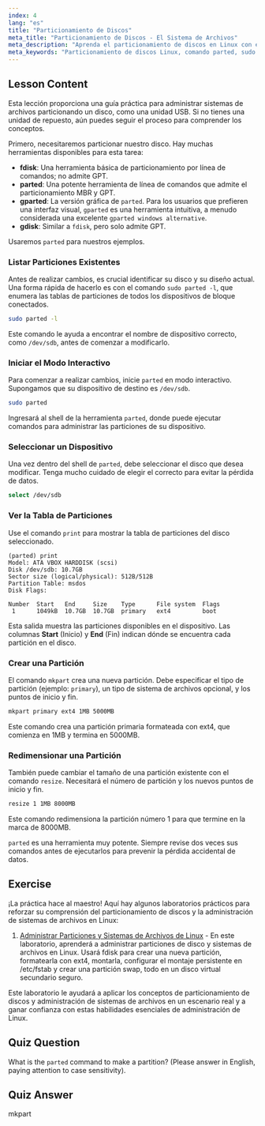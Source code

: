 ```yaml
---
index: 4
lang: "es"
title: "Particionamiento de Discos"
meta_title: "Particionamiento de Discos - El Sistema de Archivos"
meta_description: "Aprenda el particionamiento de discos en Linux con el comando parted. Esta guía cubre cómo ver particiones con `sudo parted -l`, crearlas y redimensionarlas. También presenta gparted, una alternativa gráfica popular."
meta_keywords: "Particionamiento de discos Linux, comando parted, sudo parted -l, gparted, alternativa gparted windows, fdisk, gestión de discos, crear partición, redimensionar partición, guía Linux"
---
```


## Lesson Content

Esta lección proporciona una guía práctica para administrar sistemas de archivos particionando un disco, como una unidad USB. Si no tienes una unidad de repuesto, aún puedes seguir el proceso para comprender los conceptos.

Primero, necesitaremos particionar nuestro disco. Hay muchas herramientas disponibles para esta tarea:

- **fdisk**: Una herramienta básica de particionamiento por línea de comandos; no admite GPT.
- **parted**: Una potente herramienta de línea de comandos que admite el particionamiento MBR y GPT.
- **gparted**: La versión gráfica de `parted`. Para los usuarios que prefieren una interfaz visual, `gparted` es una herramienta intuitiva, a menudo considerada una excelente `gparted windows alternative`.
- **gdisk**: Similar a `fdisk`, pero solo admite GPT.

Usaremos `parted` para nuestros ejemplos.

### Listar Particiones Existentes

Antes de realizar cambios, es crucial identificar su disco y su diseño actual. Una forma rápida de hacerlo es con el comando `sudo parted -l`, que enumera las tablas de particiones de todos los dispositivos de bloque conectados.

```bash
sudo parted -l
```

Este comando le ayuda a encontrar el nombre de dispositivo correcto, como `/dev/sdb`, antes de comenzar a modificarlo.

### Iniciar el Modo Interactivo

Para comenzar a realizar cambios, inicie `parted` en modo interactivo. Supongamos que su dispositivo de destino es `/dev/sdb`.

```bash
sudo parted
```

Ingresará al shell de la herramienta `parted`, donde puede ejecutar comandos para administrar las particiones de su dispositivo.

### Seleccionar un Dispositivo

Una vez dentro del shell de `parted`, debe seleccionar el disco que desea modificar. Tenga mucho cuidado de elegir el correcto para evitar la pérdida de datos.

```bash
select /dev/sdb
```

### Ver la Tabla de Particiones

Use el comando `print` para mostrar la tabla de particiones del disco seleccionado.

```plaintext
(parted) print
Model: ATA VBOX HARDDISK (scsi)
Disk /dev/sdb: 10.7GB
Sector size (logical/physical): 512B/512B
Partition Table: msdos
Disk Flags:

Number  Start   End     Size    Type      File system  Flags
 1      1049kB  10.7GB  10.7GB  primary   ext4         boot
```

Esta salida muestra las particiones disponibles en el dispositivo. Las columnas **Start** (Inicio) y **End** (Fin) indican dónde se encuentra cada partición en el disco.

### Crear una Partición

El comando `mkpart` crea una nueva partición. Debe especificar el tipo de partición (ejemplo: `primary`), un tipo de sistema de archivos opcional, y los puntos de inicio y fin.

```bash
mkpart primary ext4 1MB 5000MB
```

Este comando crea una partición primaria formateada con ext4, que comienza en 1MB y termina en 5000MB.

### Redimensionar una Partición

También puede cambiar el tamaño de una partición existente con el comando `resize`. Necesitará el número de partición y los nuevos puntos de inicio y fin.

```bash
resize 1 1MB 8000MB
```

Este comando redimensiona la partición número 1 para que termine en la marca de 8000MB.

`parted` es una herramienta muy potente. Siempre revise dos veces sus comandos antes de ejecutarlos para prevenir la pérdida accidental de datos.

## Exercise

¡La práctica hace al maestro! Aquí hay algunos laboratorios prácticos para reforzar su comprensión del particionamiento de discos y la administración de sistemas de archivos en Linux:

1. [Administrar Particiones y Sistemas de Archivos de Linux](https://labex.io/es/labs/comptia-manage-linux-partitions-and-filesystems-590845) - En este laboratorio, aprenderá a administrar particiones de disco y sistemas de archivos en Linux. Usará fdisk para crear una nueva partición, formatearla con ext4, montarla, configurar el montaje persistente en /etc/fstab y crear una partición swap, todo en un disco virtual secundario seguro.

Este laboratorio le ayudará a aplicar los conceptos de particionamiento de discos y administración de sistemas de archivos en un escenario real y a ganar confianza con estas habilidades esenciales de administración de Linux.

## Quiz Question

What is the `parted` command to make a partition? (Please answer in English, paying attention to case sensitivity).

## Quiz Answer

mkpart
